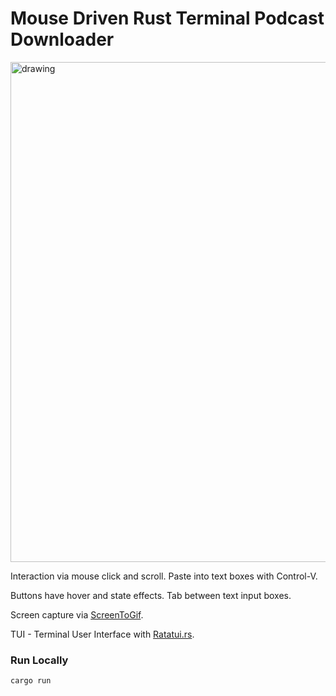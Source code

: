 










<a name="s"></a>
# Mouse Driven Rust Terminal Podcast Downloader

<img src="./src/misc/git-images/ratatui-run.gif" alt="drawing" width="800"/>

Interaction via mouse click and scroll. Paste into text boxes with Control-V.

Buttons have hover and state effects. Tab between text input boxes.



Screen capture via [ScreenToGif](https://www.screentogif.com/).

TUI - Terminal User Interface with [Ratatui.rs](https://ratatui.rs/).



### Run Locally

    cargo run
